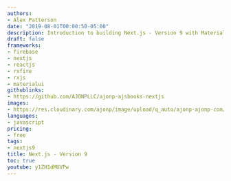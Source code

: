 ```yaml
---
authors:
- Alex Patterson
date: "2019-08-01T00:00:50-05:00"
description: Introduction to building Next.js - Version 9 with MaterialUI and Firebase.
draft: false
frameworks:
- firebase
- nextjs
- reactjs
- rxfire
- rxjs
- materialui
githublinks:
- https://github.com/AJONPLLC/ajonp-ajsbooks-nextjs
images:
- https://res.cloudinary.com/ajonp/image/upload/q_auto/ajonp-ajonp-com/20-lesson-nextjs/Nextjs9.png
languages:
- javascript
pricing:
- free
tags:
- nextjs9
title: Next.js - Version 9
toc: true
youtube: y1ZH1dMUVPw
---
```

